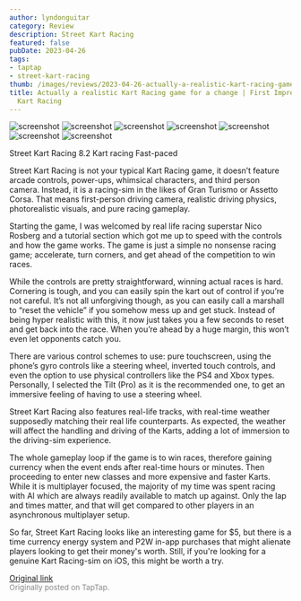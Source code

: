 ```yaml
---
author: lyndonguitar
category: Review
description: Street Kart Racing
featured: false
pubDate: 2023-04-26
tags:
- taptap
- street-kart-racing
thumb: /images/reviews/2023-04-26-actually-a-realistic-kart-racing-game-for-a-change--first-impressions---street-kart-racin-0.avif
title: Actually a realistic Kart Racing game for a change | First Impressions - Street
  Kart Racing
---
```


<div class="gallery">
  <img src="/images/reviews/2023-04-26-actually-a-realistic-kart-racing-game-for-a-change--first-impressions---street-kart-racin-0.avif" alt="screenshot" />
  <img src="/images/reviews/2023-04-26-actually-a-realistic-kart-racing-game-for-a-change--first-impressions---street-kart-racin-1.avif" alt="screenshot" />
  <img src="/images/reviews/2023-04-26-actually-a-realistic-kart-racing-game-for-a-change--first-impressions---street-kart-racin-2.avif" alt="screenshot" />
  <img src="/images/reviews/2023-04-26-actually-a-realistic-kart-racing-game-for-a-change--first-impressions---street-kart-racin-3.avif" alt="screenshot" />
  <img src="/images/reviews/2023-04-26-actually-a-realistic-kart-racing-game-for-a-change--first-impressions---street-kart-racin-4.avif" alt="screenshot" />
  <img src="/images/reviews/2023-04-26-actually-a-realistic-kart-racing-game-for-a-change--first-impressions---street-kart-racin-5.avif" alt="screenshot" />
  <img src="/images/reviews/2023-04-26-actually-a-realistic-kart-racing-game-for-a-change--first-impressions---street-kart-racin-6.avif" alt="screenshot" />
</div>

Street Kart Racing
8.2
Kart racing
Fast-paced

Street Kart Racing is not your typical Kart Racing game, it doesn’t feature arcade controls, power-ups, whimsical characters, and third person camera. Instead, it is a racing-sim in the likes of Gran Turismo or Assetto Corsa. That means first-person driving camera, realistic driving physics, photorealistic visuals, and  pure racing gameplay.

Starting the game, I was welcomed by real life racing superstar Nico Rosberg and a tutorial section which got me up to speed with the controls and how the game works. The game is just a simple no nonsense racing game; accelerate, turn corners, and get ahead of the competition to win races.

While the controls are pretty straightforward, winning actual races is hard. Cornering is tough, and you can easily spin the kart out of control if you’re not careful. It’s not all unforgiving though, as you can easily call a marshall to “reset the vehicle” if you somehow mess up and get stuck. Instead of being hyper realistic with this, it now just takes you a few seconds to reset and get back into the race. When you’re ahead by a huge margin, this won’t even let opponents catch you.

There are various control schemes to use: pure touchscreen, using the phone’s gyro controls like a steering wheel, inverted touch controls, and even the option to use physical controllers like the PS4 and Xbox types. Personally, I selected the Tilt (Pro) as it is the recommended one, to get an immersive feeling of having to use a steering wheel.

Street Kart Racing also features real-life tracks, with real-time weather supposedly matching their real life counterparts. As expected, the weather will affect the handling and driving of the Karts, adding a lot of immersion to the driving-sim experience.

The whole gameplay loop if the game is to win races, therefore gaining currency when the event ends after real-time hours or minutes. Then proceeding to enter new classes and more expensive and faster Karts. While it is multiplayer focused, the majority of my time was spent racing with AI which are always readily available to match up against. Only the lap and times matter, and that will get compared to other players in an asynchronous multiplayer setup.

So far, Street Kart Racing looks like an interesting game for $5, but there is a time currency energy system and P2W in-app purchases that might alienate players looking to get their money's worth. Still, if you're looking for a genuine Kart Racing-sim on iOS, this might be worth a try.

[Original link](https://www.taptap.io/post/5245127)<br><span style="font-size: 0.95em; color: #888;">Originally posted on TapTap.</span>